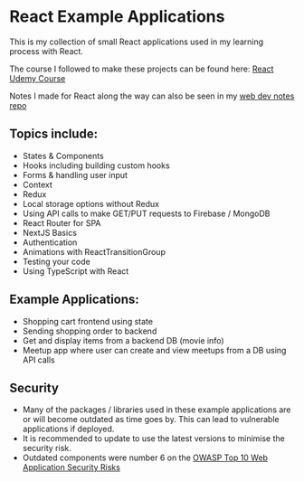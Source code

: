 # React Example Applications

This is my collection of small React applications used in my learning process with React.

The course I followed to make these projects can be found here: [React Udemy Course](https://www.udemy.com/course/react-the-complete-guide-incl-redux/)

Notes I made for React along the way can also be seen in my [web dev notes repo](https://github.com/paul7dxb/Obsidian-Web-Dev/tree/main/React.js)

## Topics include:
- States & Components
- Hooks including building custom hooks
- Forms & handling user input
- Context
- Redux
- Local storage options without Redux
- Using API calls to make GET/PUT requests to Firebase / MongoDB
- React Router for SPA
- NextJS Basics
- Authentication
- Animations with ReactTransitionGroup
- Testing your code
- Using TypeScript with React

## Example Applications:

- Shopping cart frontend using state
- Sending shopping order to backend
- Get and display items from a backend DB (movie info)
- Meetup app where user can create and view meetups from a DB using API calls


## Security

- Many of the packages / libraries used in these example applications are or will become outdated as time goes by. This can lead to vulnerable applications if deployed.
- It is recommended to update to use the latest versions to minimise the security risk.
- Outdated components were number 6 on the [OWASP Top 10 Web Application Security Risks](https://owasp.org/Top10/A06_2021-Vulnerable_and_Outdated_Components/)

